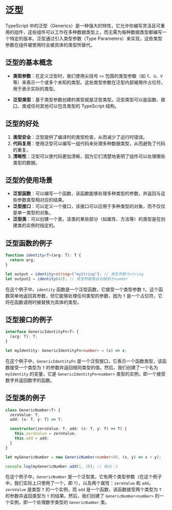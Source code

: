 # 泛型

TypeScript 中的泛型（Generics）是一种强大的特性，它允许你编写灵活且可重用的组件，这些组件可以工作在多种数据类型上，而无需为每种数据类型都编写一个特定的版本。泛型通过引入类型参数（Type Parameters）来实现，这些类型参数在组件被使用时会被具体的类型所替代。

## 泛型的基本概念

- **类型参数**：在定义泛型时，我们使用尖括号 `<>` 包围的类型参数（如 `T`、`U`、`V` 等）来表示一个或多个未知的类型。这些类型参数在泛型内部被用作占位符，用于表示实际的类型。

- **泛型类型**：基于类型参数创建的类型就是泛型类型。泛型类型可以是函数、接口、类或任何其他可以包含类型的 TypeScript 结构。

## 泛型的好处

1. **类型安全**：泛型提供了编译时的类型检查，从而减少了运行时错误。
2. **代码复用**：使用泛型可以编写一组代码来处理多种数据类型，从而避免了代码的重复。
3. **清晰性**：泛型可以使代码更加清晰，因为它们清楚地表明了组件可以处理哪些类型的数据。

## 泛型的使用场景

- **泛型函数**：可以编写一个函数，该函数能够处理多种类型的参数，并返回与这些参数类型相对应的结果。
- **泛型接口**：可以定义一个接口，该接口可以应用于多种类型的对象，而不仅仅是单一类型的对象。
- **泛型类**：可以创建一个类，该类的某些部分（如属性、方法等）的类型是在创建类的实例时指定的。

## 泛型函数的例子

```typescript
function identity<T>(arg: T): T {
  return arg;
}

let output = identity<string>("myString"); // 类型参数为string
let output2 = identity(42); // 类型参数被自动推断为number
```

在这个例子中，`identity` 函数是一个泛型函数，它接受一个类型参数 `T`。这个函数简单地返回其参数，但它能够处理任何类型的参数，因为 `T` 是一个占位符，它将在函数调用时被替换为具体的类型。

## 泛型接口的例子

```typescript
interface GenericIdentityFn<T> {
  (arg: T): T;
}

let myIdentity: GenericIdentityFn<number> = (x) => x;
```

在这个例子中，`GenericIdentityFn` 是一个泛型接口，它表示一个函数类型，该函数接受一个类型为 `T` 的参数并返回相同类型的值。然后，我们创建了一个名为 `myIdentity` 的变量，它是 `GenericIdentityFn<number>` 类型的实例，即一个接受数字并返回数字的函数。

## 泛型类的例子

```typescript
class GenericNumber<T> {
  zeroValue: T;
  add: (x: T, y: T) => T;

  constructor(zeroValue: T, add: (x: T, y: T) => T) {
    this.zeroValue = zeroValue;
    this.add = add;
  }
}

let myGenericNumber = new GenericNumber<number>(0, (x, y) => x + y);

console.log(myGenericNumber.add(1, 2)); // 输出：3
```

在这个例子中，`GenericNumber` 是一个泛型类，它有两个类型参数（在这个例子中，我们实际上只使用了一个，即 `T`），以及两个属性：`zeroValue` 和 `add`。`zeroValue` 是类型 `T` 的一个实例，而 `add` 是一个函数，该函数接受两个类型为 `T` 的参数并返回类型为 `T` 的结果。然后，我们创建了 `GenericNumber<number>` 的一个实例，即一个处理数字类型的 `GenericNumber` 类。
